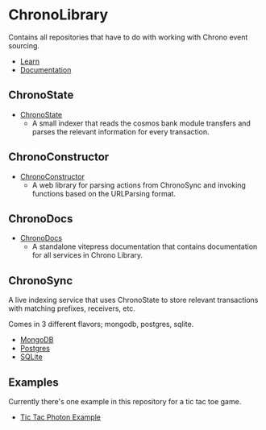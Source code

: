 # ChronoLibrary

Contains all repositories that have to do with working with Chrono event sourcing.

- [Learn](https://preview.chronolibrary.com)
- [Documentation](https://chronolibrary.com)

## ChronoState

- [ChronoState](./packages/chronostate)
  - A small indexer that reads the cosmos bank module transfers and parses the relevant information for every transaction.

## ChronoConstructor

- [ChronoConstructor](./packages/chronoconstructor)
  - A web library for parsing actions from ChronoSync and invoking functions based on the URLParsing format.

## ChronoDocs

- [ChronoDocs](./packages/chronodocs)
  - A standalone vitepress documentation that contains documentation for all services in Chrono Library.

## ChronoSync

A live indexing service that uses ChronoState to store relevant transactions with matching prefixes, receivers, etc.

Comes in 3 different flavors; mongodb, postgres, sqlite.

- [MongoDB](./packages/chronosync-mongodb)
- [Postgres](./packages/chronosync-postgres)
- [SQLite](./packages/chronosync-sqlite)

## Examples

Currently there's one example in this repository for a tic tac toe game.

- [Tic Tac Photon Example](./packages/example-tic-tac-photon)
